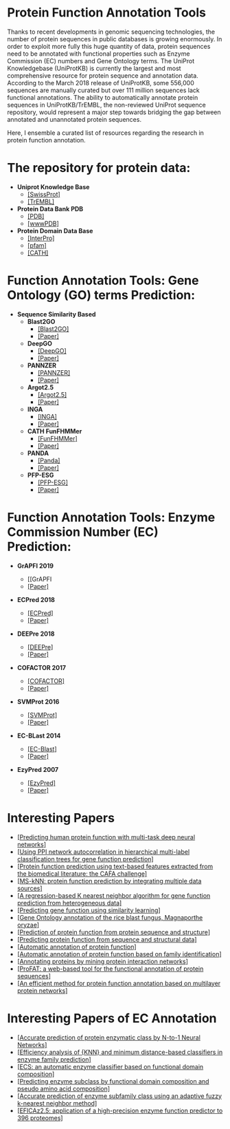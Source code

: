 # Protein Function Annotation Tools

Thanks to recent developments in genomic sequencing technologies, the number of protein sequences in public databases is growing enormously.
In order to exploit more fully this huge quantity of data, protein sequences need to be annotated with functional properties such as Enzyme Commission (EC) numbers and Gene Ontology terms. 
The UniProt Knowledgebase (UniProtKB) is currently the largest and most comprehensive resource for protein sequence and annotation data. According to the March 2018 release of UniProtKB, some 556,000 sequences are manually curated but over 111 million sequences lack functional annotations. 
The ability to automatically annotate protein sequences in UniProtKB/TrEMBL, the non-reviewed UniProt sequence repository, would represent a major step towards bridging the gap between annotated and unannotated protein sequences.

Here, I ensemble a curated list of resources regarding the research in protein function annotation. 

# The repository for protein data:
- **Uniprot Knowledge Base**
  - [[SwissProt]](https://www.uniprot.org/uniprot/?query=reviewed:yes)
  - [[TrEMBL]](https://www.uniprot.org/uniprot/?query=reviewed:no)
- **Protein Data Bank PDB**
  - [[PDB]](https://www.rcsb.org/)
  - [[wwwPDB]](http://www.wwpdb.org/)
- **Protein Domain Data Base**
  - [[InterPro]](https://www.ebi.ac.uk/interpro/)
  - [[pfam]](https://pfam.xfam.org/)
  - [[CATH]](http://www.cathdb.info/)
  
# Function Annotation Tools: Gene Ontology (GO) terms Prediction:
- **Sequence Similarity Based**
  - **Blast2GO**
    - [[Blast2GO]](https://www.blast2go.com/)
    - [[Paper]](https://www.ncbi.nlm.nih.gov/pubmed/16081474)
  - **DeepGO**
    - [[DeepGO]](http://deepgo.bio2vec.net/deepgo/)
    - [[Paper]](https://www.ncbi.nlm.nih.gov/pmc/articles/PMC5860606/)
  - **PANNZER**
    - [[PANNZER]](http://ekhidna2.biocenter.helsinki.fi/sanspanz/)
    - [[Paper]](https://www.ncbi.nlm.nih.gov/pubmed/25653249)
  - **Argot2.5**
    - [[Argot2.5]](http://www.medcomp.medicina.unipd.it/Argot2-5/form.php)
    - [[Paper]](https://www.ncbi.nlm.nih.gov/pubmed/22536960)
  - **INGA**
    - [[INGA]](http://protein.bio.unipd.it/inga)
    - [[Paper]](https://www.ncbi.nlm.nih.gov/pubmed/26019177)
  - **CATH FunFHMMer**
    - [[FunFHMMer]](http://www.cathdb.info/search/by_funfhmmer)
    - [[Paper]](https://www.ncbi.nlm.nih.gov/pubmed/25964299)
  - **PANDA**
    - [[Panda]](http://protein.bio.unipd.it/panada/)
    - [[Paper]](https://www.ncbi.nlm.nih.gov/pubmed/24265686)
  - **PFP-ESG**
    - [[PFP-ESG]](http://kiharalab.org/software.php)
    - [[Paper]](https://www.ncbi.nlm.nih.gov/pubmed/28451967)

# Function Annotation Tools: Enzyme Commission Number (EC) Prediction:
  - **GrAPFI 2019**
    - [[GrAPFI[](https://gitlab.inria.fr/bsarker/GrAPFI)
    - [[Paper]](https://hal.inria.fr/hal-01920595)
  - **ECPred 2018**
    - [[ECPred]](http://cansyl.metu.edu.tr/ECPred.html)
    - [[Paper]](https://bmcbioinformatics.biomedcentral.com/articles/10.1186/s12859-018-2368-y)
  - **DEEPre 2018**
    - [[DEEPre]](http://www.cbrc.kaust.edu.sa/DEEPre/)
    - [[Paper]](https://www.ncbi.nlm.nih.gov/pubmed/29069344)
  - **COFACTOR 2017**
    - [[COFACTOR]](https://zhanglab.ccmb.med.umich.edu/COFACTOR/)
    - [[Paper]](https://www.ncbi.nlm.nih.gov/pmc/articles/PMC5793808/)
  - **SVMProt 2016**
    - [[SVMProt]](http://bidd2.nus.edu.sg/cgi-bin/svmprot/svmprot.cgi)
    - [[Paper]](https://www.ncbi.nlm.nih.gov/pubmed/27525735)
  - **EC-BLast 2014**
    - [[EC-Blast]](http://www.ebi.ac.uk/thornton-srv/software/rbl/)
    - [[Paper]](https://www.nature.com/articles/nmeth.2803)

  - **EzyPred 2007**
    - [[EzyPred]](http://www.csbio.sjtu.edu.cn/bioinf/EzyPred/)
    - [[Paper]](https://www.ncbi.nlm.nih.gov/pubmed/17931599)

# Interesting Papers
- [[Predicting human protein function with multi-task deep neural networks]](https://www.ncbi.nlm.nih.gov/pubmed/29889900)
- [[Using PPI network autocorrelation in hierarchical multi-label classification trees for gene function prediction]](https://www.ncbi.nlm.nih.gov/pubmed/24070402)
- [[Protein function prediction using text-based features extracted from the biomedical literature: the CAFA challenge]](https://www.ncbi.nlm.nih.gov/pubmed/23514326)
- [[MS-kNN: protein function prediction by integrating multiple data sources]](https://www.ncbi.nlm.nih.gov/pubmed/23514608)
- [[A regression-based K nearest neighbor algorithm for gene function prediction from heterogeneous data]](https://www.ncbi.nlm.nih.gov/pubmed/16723004)
- [[Predicting gene function using similarity learning]](https://www.ncbi.nlm.nih.gov/pubmed/24266903)
- [[Gene Ontology annotation of the rice blast fungus, Magnaporthe oryzae]](https://www.ncbi.nlm.nih.gov/pubmed/19278556)
- [[Prediction of protein function from protein sequence and structure]](https://www.ncbi.nlm.nih.gov/pubmed/15029827)
- [[Predicting protein function from sequence and structural data]](https://www.ncbi.nlm.nih.gov/pubmed/15963890)
- [[Automatic annotation of protein function]](https://www.ncbi.nlm.nih.gov/pubmed/15922590)
- [[Automatic annotation of protein function based on family identification]](https://www.ncbi.nlm.nih.gov/pubmed/14579359)
- [[Annotating proteins by mining protein interaction networks]](https://www.ncbi.nlm.nih.gov/pubmed/16873481)
- [[ProFAT: a web-based tool for the functional annotation of protein sequences]](https://www.ncbi.nlm.nih.gov/pubmed/17059594)
- [[An efficient method for protein function annotation based on multilayer protein networks]](https://www.ncbi.nlm.nih.gov/pmc/articles/PMC5039885/)

# Interesting Papers of EC Annotation

- [[Accurate prediction of protein enzymatic class by N-to-1 Neural Networks]](https://www.ncbi.nlm.nih.gov/pubmed/23368876)
- [[Efficiency analysis of {KNN} and minimum distance-based classifiers in enzyme family prediction]](https://www.ncbi.nlm.nih.gov/pubmed/19853514)
- [[ECS: an automatic enzyme classifier based on functional domain composition]](https://www.ncbi.nlm.nih.gov/pubmed/17500036)
- [[Predicting enzyme subclass by functional domain composition and pseudo amino acid composition]](https://www.ncbi.nlm.nih.gov/pubmed/15952744)
- [[Accurate prediction of enzyme subfamily class using an adaptive fuzzy k-nearest neighbor method]](https://www.ncbi.nlm.nih.gov/pubmed/17140725)
- [[EFICAz2.5: application of a high-precision enzyme function predictor to 396 proteomes]](https://www.ncbi.nlm.nih.gov/pubmed/22923291)
 
  
  
  
